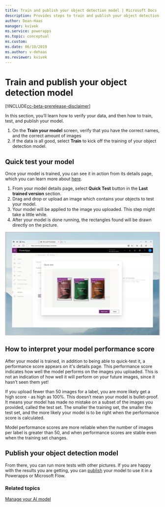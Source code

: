 ```yaml
---
title: Train and publish your object detection model | Microsoft Docs
description: Provides steps to train and publish your object detection model in AI Builder.
author: Dean-Haas
manager: kvivek
ms.service: powerapps
ms.topic: conceptual
ms.custom: 
ms.date: 06/10/2019
ms.author: v-dehaas
ms.reviewer: kvivek
---
```


# Train and publish your object detection model

[!INCLUDE[cc-beta-prerelease-disclaimer](./includes/cc-beta-prerelease-disclaimer.md)]

In this section, you’ll learn how to verify your data, and then how to train, test, and publish your model.
1.	On the **Train your model** screen, verify that you have the correct names, and the correct amount of images 
2.	If the data is all good, select **Train** to kick off the training of your object detection model.

## Quick test your model 

Once your model is trained, you can see it in action from its details page, which you can learn more about [here](manage-model-ai-builder.md).
1. From your model details page, select **Quick Test** button in the **Last trained version** section. 
2. Drag and drop or upload an image which contains your objects to test your model.
3. Your model will be applied to the image you uploaded. This step might take a little while.
4. After your model is done running, the rectangles found will be drawn directly on the picture. 

![Quick test screen](media/quick-test.png)

## How to interpret your model performance score

After your model is trained, in addition to being able to quick-test it, a performance score appears on it's details page. This performance score indicates how well the model performs on the images you uploaded. This is not an indication of how well it will perform on your future images, since it hasn’t seen them yet! 

If you upload fewer than 50 images for a label, you are more likely get a high score - as high as 100%. This doesn’t mean your model is bullet-proof. It means your model has made no mistake on a subset of the images you provided, called the test set. The smaller the training set, the smaller the test set, and the more likely your model is to be right when the performance score is calculated.

Model performance scores are more reliable when the number of images per label is greater than 50,  and when performance scores are stable even when the training set changes.


## Publish your object detection model

From there, you can run more tests with other pictures. If you are happy with the results you are getting, you can [publish](publish-model-ai-builder.md) your model to use it in a Powerapps or Microsoft Flow.


### Related topics
[Manage your AI model](manage-model-ai-builder.md)
